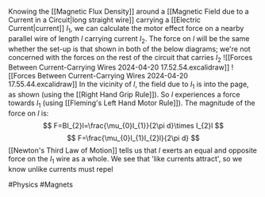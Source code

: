 Knowing the [[Magnetic Flux Density]] around a [[Magnetic Field due to a Current in a Circuit|long straight wire]] carrying a [[Electric Current|current]] $I_{1}$, we can calculate the motor effect force on a nearby parallel wire of length $l$ carrying current $I_{2}$. The force on $l$ will be the same whether the set-up is that shown in both of the below diagrams; we're not concerned with the forces on the rest of the circuit that carries $I_{2}$
![[Forces Between Current-Carrying Wires 2024-04-20 17.52.54.excalidraw]]
![[Forces Between Current-Carrying Wires 2024-04-20 17.55.44.excalidraw]]
In the vicinity of $l$, the field due to $I_{1}$ is into the page, as shown (using the [[Right Hand Grip Rule]]). So $l$ experiences a force towards $I_{1}$ (using [[Fleming's Left Hand Motor Rule]]). The magnitude of the force on $l$ is:
$$
F=BI_{2}l=\frac{\mu_{0}I_{1}}{2\pi d}\times I_{2}l
$$
$$
F=\frac{\mu_{0}I_{1}I_{2}l}{2\pi d}
$$
[[Newton's Third Law of Motion]] tells us that $l$ exerts an equal and opposite force on the $I_{1}$ wire as a whole. We see that 'like currents attract', so we know unlike currents must repel

#Physics #Magnets